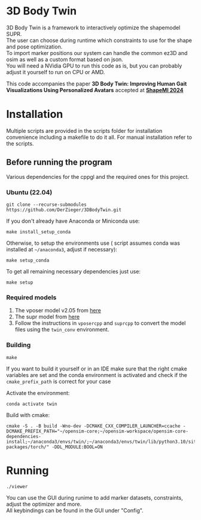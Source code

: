 3D Body Twin
=======

3D Body Twin is a framework to interactively optimize the shapemodel SUPR.  
The user can choose during runtime which constraints to use for the shape and pose optimization.  
To import marker positions our system can handle the common ez3D and osim as well as a custom format based on json.  
You will need a NVidia GPU to run this code as is, but you can probably adjust it yourself to run on CPU or AMD.

This code accompanies the paper **3D Body Twin: Improving Human Gait Visualizations Using Personalized Avatars** accepted at **[ShapeMI 2024](https://shapemi.github.io/)**


# Installation

Multiple scripts are provided in the scripts folder for installation convenience including a makefile to do it all. 
For manual installation refer to the scripts.

## Before running the program

Various dependencies for the cppgl and the required ones for this project.

### Ubuntu (22.04)
```
git clone --recurse-submodules https://github.com/DerZieger/3DBodyTwin.git
```

If you don't already have Anaconda or Miniconda use:

    make install_setup_conda 

Otherwise, to setup the environments use ( script assumes conda was installed at `~/anaconda3`, adjust if necessary):

    make setup_conda

To get all remaining necessary dependencies just use:

    make setup

### Required models
1. The vposer model v2.05 from [here](https://download.is.tue.mpg.de/download.php?domain=smplx&sfile=V02_05.zip)
2. The supr model from [here](https://supr.is.tue.mpg.de/suprbody.php)
3. Follow the instructions in `vposercpp` and `suprcpp` to convert the model files using the `twin_conv` environment.

### Building

    make

If you want to build it yourself or in an IDE make sure that the right cmake variables are set and the conda environment is activated and check if the `cmake_prefix_path` is correct for your case  

Activate the environment:

    conda activate twin

Build with cmake:

    cmake -S . -B build -Wno-dev -DCMAKE_CXX_COMPILER_LAUNCHER=ccache -DCMAKE_PREFIX_PATH="~/opensim-core;~/opensim-workspace/opensim-core-dependencies-install;~/anaconda3/envs/twin/;~/anaconda3/envs/twin/lib/python3.10/site-packages/torch/" -DDL_MODULE:BOOL=ON

# Running 

    ./viewer

You can use the GUI during runime to add marker datasets, constraints, adjust the optimizer and more.  
All keybindings can be found in the GUI under "Config".